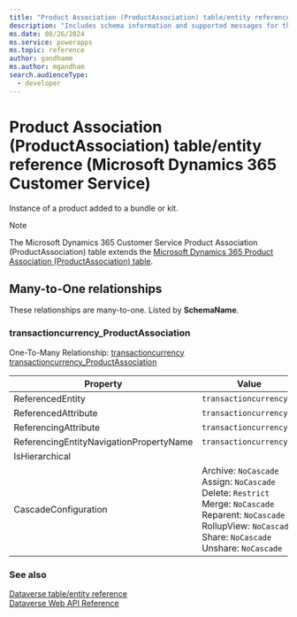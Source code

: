 ```yaml
---
title: "Product Association (ProductAssociation) table/entity reference (Microsoft Dynamics 365 Customer Service)"
description: "Includes schema information and supported messages for the Product Association (ProductAssociation) table/entity with Microsoft Dynamics 365 Customer Service."
ms.date: 08/26/2024
ms.service: powerapps
ms.topic: reference
author: gandhamm
ms.author: mgandham
search.audienceType: 
  - developer
---
```


# Product Association (ProductAssociation) table/entity reference (Microsoft Dynamics 365 Customer Service)

Instance of a product added to a bundle or kit.

> [!NOTE]
> The Microsoft Dynamics 365 Customer Service Product Association (ProductAssociation) table extends the [Microsoft Dynamics 365 Product Association (ProductAssociation) table](/dynamics365/developer/entities/productassociation).




## Many-to-One relationships

These relationships are many-to-one. Listed by **SchemaName**.

### <a name="BKMK_transactioncurrency_ProductAssociation"></a> transactioncurrency_ProductAssociation

One-To-Many Relationship: [transactioncurrency transactioncurrency_ProductAssociation](transactioncurrency.md#BKMK_transactioncurrency_ProductAssociation)

|Property|Value|
|---|---|
|ReferencedEntity|`transactioncurrency`|
|ReferencedAttribute|`transactioncurrencyid`|
|ReferencingAttribute|`transactioncurrencyid`|
|ReferencingEntityNavigationPropertyName|`transactioncurrencyid`|
|IsHierarchical||
|CascadeConfiguration|Archive: `NoCascade`<br />Assign: `NoCascade`<br />Delete: `Restrict`<br />Merge: `NoCascade`<br />Reparent: `NoCascade`<br />RollupView: `NoCascade`<br />Share: `NoCascade`<br />Unshare: `NoCascade`|



### See also

[Dataverse table/entity reference](../about-entity-reference.md)  
[Dataverse Web API Reference](/power-apps/developer/data-platform/webapi/reference/about)   


